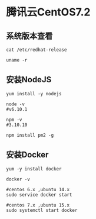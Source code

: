 # 腾讯云CentOS7.2

## 系统版本查看

```
cat /etc/redhat-release

uname -r
```

## 安装NodeJS

```
yum install -y nodejs

node -v
#v6.10.1

npm -v
#3.10.10

npm install pm2 -g
```

## 安装Docker

```
yum -y install docker

docker -v

#centos 6.x ,ubuntu 14.x
sudo service docker start

#centos 7.x ,ubuntu 15.x
sudo systemctl start docker
```
